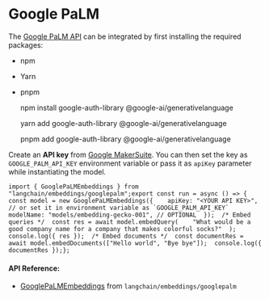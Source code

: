 Google PaLM
===========

The [Google PaLM API](https://developers.generativeai.google/products/palm) can be integrated by first installing the required packages:

*   npm
*   Yarn
*   pnpm

    npm install google-auth-library @google-ai/generativelanguage

    yarn add google-auth-library @google-ai/generativelanguage

    pnpm add google-auth-library @google-ai/generativelanguage

Create an **API key** from [Google MakerSuite](https://makersuite.google.com/app/apikey). You can then set the key as `GOOGLE_PALM_API_KEY` environment variable or pass it as `apiKey` parameter while instantiating the model.

    import { GooglePaLMEmbeddings } from "langchain/embeddings/googlepalm";export const run = async () => {  const model = new GooglePaLMEmbeddings({    apiKey: "<YOUR API KEY>", // or set it in environment variable as `GOOGLE_PALM_API_KEY`    modelName: "models/embedding-gecko-001", // OPTIONAL  });  /* Embed queries */  const res = await model.embedQuery(    "What would be a good company name for a company that makes colorful socks?"  );  console.log({ res });  /* Embed documents */  const documentRes = await model.embedDocuments(["Hello world", "Bye bye"]);  console.log({ documentRes });};

#### API Reference:

*   [GooglePaLMEmbeddings](/docs/api/embeddings_googlepalm/classes/GooglePaLMEmbeddings) from `langchain/embeddings/googlepalm`